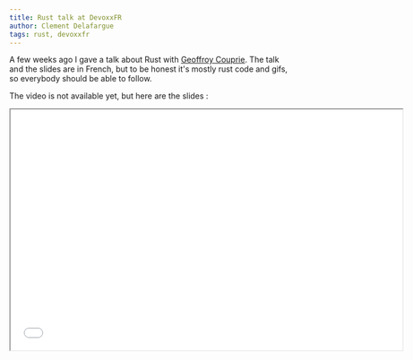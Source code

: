 ```yaml
---
title: Rust talk at DevoxxFR
author: Clement Delafargue
tags: rust, devoxxfr
---
```


A few weeks ago I gave a talk about Rust with
[Geoffroy Couprie](http://twitter.com/gcouprie). The talk and the slides are
in French, but to be honest it's mostly rust code and gifs, so everybody
should be able to follow.

The video is not available yet, but here are the slides :

<iframe src="/files/rust.html?full" width="700" height="430"></iframe>

